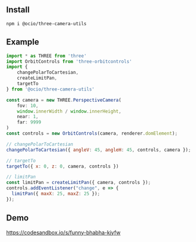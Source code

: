 ## Install

`npm i @ocio/three-camera-utils`

## Example

```js
import * as THREE from 'three'
import OrbitControls from 'three-orbitcontrols'
import {
    changePolarToCartesian,
    createLimitPan,
    targetTo
} from '@ocio/three-camera-utils'

const camera = new THREE.PerspectiveCamera(
    fov: 10,
    window.innerWidth / window.innerHeight,
    near: 1,
    far: 9999
)
const controls = new OrbitControls(camera, renderer.domElement);

// changePolarToCartesian
changePolarToCartesian({ angleV: 45, angleH: 45, controls, camera });

// targetTo
targetTo({ x: 0, z: 0, camera, controls })

// limitPan
const limitPan = createLimitPan({ camera, controls });
controls.addEventListener("change", e => {
  limitPan({ maxX: 25, maxZ: 25 });
});
```

## Demo

https://codesandbox.io/s/funny-bhabha-kjyfw
